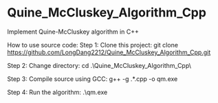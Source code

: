 # Quine_McCluskey_Algorithm_Cpp
Implement Quine-McCluskey algorithm in C++


How to use source code:
Step 1: Clone this project:
    git clone https://github.com/LongDang2212/Quine_McCluskey_Algorithm_Cpp.git

Step 2: Change directory:
    cd .\Quine_McCluskey_Algorithm_Cpp\

Step 3: Compile source using GCC:
    g++ -g .\*.cpp -o qm.exe

Step 4: Run the algorithm:
    .\qm.exe

